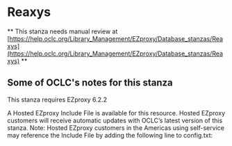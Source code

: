 # Reaxys
** This stanza needs manual review at [https://help.oclc.org/Library_Management/EZproxy/Database_stanzas/Reaxys](https://help.oclc.org/Library_Management/EZproxy/Database_stanzas/Reaxys) **

## Some of OCLC's notes for this stanza

This stanza requires EZproxy 6.2.2

A Hosted EZproxy Include File is available for this resource. Hosted EZproxy customers will receive automatic updates with OCLC&rsquo;s latest version of this stanza. Note: Hosted EZproxy customers in the Americas using self-service may reference the Include File by adding the following line to config.txt:

&nbsp;
